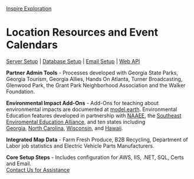 [Inspire Exploration](/inspire/)
# Location Resources and Event Calendars
<a href="#server">Server Setup</a> | <a href="#database">Database Setup</a> | <a href="#email">Email Setup</a> | <a href="#api">Web API</a><br>

**Partner Admin Tools** - Processes developed with Georgia State Parks, Georgia Tourism, Georgia Allies, Hands On Atlanta, Turner Broadcasting, Glenwood Park, the Grant Park Neighborhood Association and the Walker Foundation.

**Environmental Impact Add-Ons** - Add-Ons for teaching about environmental impacts are documented at [model.earth](https://model.earth). Environmental Education features developed in partnership with [NAAEE](https://naaee.org), the [Southeast Enviromental Education Alliance](http://www.southeastee.com/), and ten states including [Georgia](http://eeingeorgia.org/core/news/list.aspx),&nbsp;[North&nbsp;Carolina](http://web.eenorthcarolina.org/core/event/calendar.aspx), [Wisconsin](http://EEinWisconsin.org), and [Hawaii](http://heea.org/core/news/list.aspx).  

**Integrated Map Data** - Farm Fresh Produce, B2B Recycling, Department of Labor job statistics and Electric Vehicle Parts Manufacturers. 

**Core Setup Steps** - Includes configuration for AWS, IIS, .NET, SQL, Certs and Email.  
[Contact Us for Assistance](/inspire/contact/)  